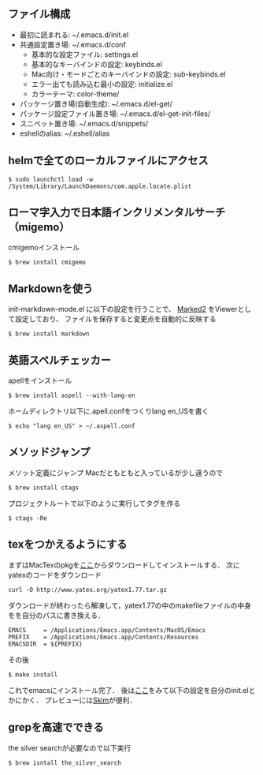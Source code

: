 ## ファイル構成

* 最初に読まれる: ~/.emacs.d/init.el
* 共通設定置き場: ~/.emacs.d/conf
    * 基本的な設定ファイル: settings.el
	* 基本的なキーバインドの設定: keybinds.el
    * Mac向け・モードごとのキーバインドの設定: sub-keybinds.el
    * エラー出ても読み込む最小の設定: initialize.el
    * カラーテーマ: color-theme/
* パッケージ置き場(自動生成): ~/.emacs.d/el-get/
* パッケージ設定ファイル置き場: ~/.emacs.d/el-get-init-files/
* スニペット置き場: ~/.emacs.d/snippets/
* eshellのalias: ~/.eshell/alias


## helmで全てのローカルファイルにアクセス

```
$ sudo launchctl load -w /System/Library/LaunchDaemons/com.apple.locate.plist
```

## ローマ字入力で日本語インクリメンタルサーチ（migemo）

cmigemoインストール

```
$ brew install cmigemo
```

## Markdownを使う

init-markdown-mode.el に以下の設定を行うことで、
[Marked2](http://marked2app.com/) をViewerとして設定しており、
ファイルを保存すると変更点を自動的に反映する

```
$ brew install markdown
```

## 英語スペルチェッカー

apellをインストール

```
$ brew install aspell --with-lang-en
```

ホームディレクトリ以下に.apell.confをつくりlang en_USを書く

```
$ echo "lang en_US" > ~/.aspell.conf
```

## メソッドジャンプ

メソット定義にジャンプ
Macだともともと入っているが少し違うので

```
$ brew install ctags
```

プロジェクトルートで以下のように実行してタグを作る

```
$ ctags -Re
```

## texをつかえるようにする

まずはMacTexのpkgを[ここ](http://tug.org/mactex/)からダウンロードしてインストールする．
次にyatexのコードをダウンロード

```
curl -O http://www.yatex.org/yatex1.77.tar.gz
```

ダウンロードが終わったら解凍して，yatex1.77の中のmakefileファイルの中身をを自分のパスに書き換える．

```
EMACS     = /Applications/Emacs.app/Contents/MacOS/Emacs
PREFIX    = /Applications/Emacs.app/Contents/Resources
EMACSDIR  = ${PREFIX}
```

その後

```
$ make install
```

これでemacsにインストール完了．
後は[ここ](http://oku.edu.mie-u.ac.jp/~okumura/texwiki/?YaTeX#p7238e02)をみて以下の設定を自分のinit.elとかにかく．
プレビューには[Skim](http://sourceforge.net/projects/skim-app/)が便利．


## grepを高速でできる

the silver searchが必要なので以下実行

```
$ brew isntall the_silver_search
```
